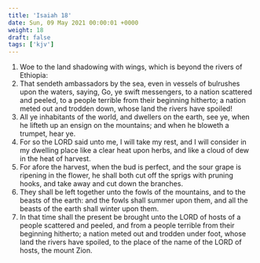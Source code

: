 ```yaml
---
title: 'Isaiah 18'
date: Sun, 09 May 2021 00:00:01 +0000
weight: 18
draft: false
tags: ['kjv'] 
---
```


1. Woe to the land shadowing with wings, which is beyond the rivers of Ethiopia:
2. That sendeth ambassadors by the sea, even in vessels of bulrushes upon the waters, saying, Go, ye swift messengers, to a nation scattered and peeled, to a people terrible from their beginning hitherto; a nation meted out and trodden down, whose land the rivers have spoiled!
3. All ye inhabitants of the world, and dwellers on the earth, see ye, when he lifteth up an ensign on the mountains; and when he bloweth a trumpet, hear ye.
4. For so the LORD said unto me, I will take my rest, and I will consider in my dwelling place like a clear heat upon herbs, and like a cloud of dew in the heat of harvest.
5. For afore the harvest, when the bud is perfect, and the sour grape is ripening in the flower, he shall both cut off the sprigs with pruning hooks, and take away and cut down the branches.
6. They shall be left together unto the fowls of the mountains, and to the beasts of the earth: and the fowls shall summer upon them, and all the beasts of the earth shall winter upon them.
7. In that time shall the present be brought unto the LORD of hosts of a people scattered and peeled, and from a people terrible from their beginning hitherto; a nation meted out and trodden under foot, whose land the rivers have spoiled, to the place of the name of the LORD of hosts, the mount Zion.
